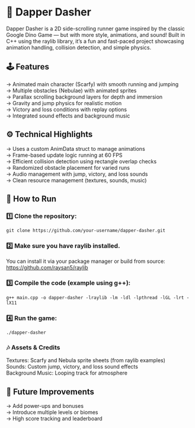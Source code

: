 # 🎩 Dapper Dasher
Dapper Dasher is a 2D side-scrolling runner game inspired by the classic Google Dino Game — but with more style, animations, and sound! Built in C++ using the raylib library, it’s a fun and fast-paced project showcasing animation handling, collision detection, and simple physics.

## 🕹 Features
-> Animated main character (Scarfy) with smooth running and jumping <br>
-> Multiple obstacles (Nebulae) with animated sprites <br>
-> Parallax scrolling background layers for depth and immersion <br>
-> Gravity and jump physics for realistic motion <br>
-> Victory and loss conditions with replay options<br>
-> Integrated sound effects and background music<br>

## ⚙️ Technical Highlights
-> Uses a custom AnimData struct to manage animations<br>
-> Frame-based update logic running at 60 FPS<br>
-> Efficient collision detection using rectangle overlap checks<br>
-> Randomized obstacle placement for varied runs<br>
-> Audio management with jump, victory, and loss sounds<br>
-> Clean resource management (textures, sounds, music)<br>

## 💾 How to Run
### 1️⃣ Clone the repository:
```
git clone https://github.com/your-username/dapper-dasher.git
```
### 2️⃣ Make sure you have raylib installed.
You can install it via your package manager or build from source:<br>
https://github.com/raysan5/raylib

### 3️⃣ Compile the code (example using g++):
```
g++ main.cpp -o dapper-dasher -lraylib -lm -ldl -lpthread -lGL -lrt -lX11
```
### 4️⃣ Run the game:
```
./dapper-dasher
```

### 🎶 Assets & Credits
Textures: Scarfy and Nebula sprite sheets (from raylib examples)<br>
Sounds: Custom jump, victory, and loss sound effects<br>
Background Music: Looping track for atmosphere<br>

## 🚀 Future Improvements
-> Add power-ups and bonuses<br>
-> Introduce multiple levels or biomes<br>
-> High score tracking and leaderboard<br>

